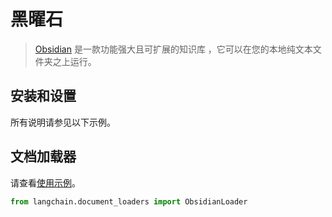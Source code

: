 # 黑曜石


> [Obsidian](https://obsidian.md/) 是一款功能强大且可扩展的知识库
，它可以在您的本地纯文本文件夹之上运行。


## 安装和设置


所有说明请参见以下示例。


## 文档加载器




请查看[使用示例](../modules/indexes/document_loaders/examples/obsidian.ipynb)。




```python
from langchain.document_loaders import ObsidianLoader

```



